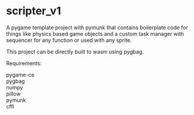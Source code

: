 # scripter_v1
 
A pygame template project with pymunk that contains boilerplate code for things like physics based game objects and a 
custom task manager with sequencer for any function or used with any sprite.

This project can be directly built to wasm using pygbag.

Requirements:

pygame-ce\
pygbag\
numpy\
pillow\
pymunk\
cffi